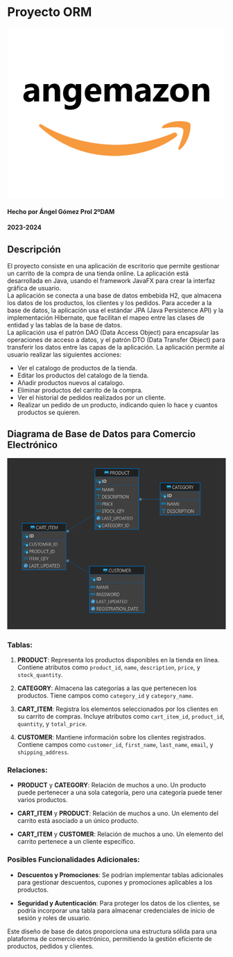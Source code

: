 # Proyecto ORM
![Logo](src/main/resources/IMG/Icon.png)  
#### Hecho por Ángel Gómez Prol  2ºDAM
#### 2023-2024
## Descripción
El proyecto consiste en una aplicación de escritorio que permite gestionar un carrito de la compra de una tienda online. 
La aplicación está desarrollada en Java, usando el framework JavaFX para crear la interfaz gráfica de usuario.  
La aplicación se conecta a una base de datos embebida H2, que almacena los datos de los productos, los clientes y 
los pedidos. Para acceder a la base de datos, la aplicación usa el estándar JPA (Java Persistence API) y la 
implementación Hibernate, que facilitan el mapeo entre las clases de entidad y las tablas de la base de datos.  
La aplicación usa el patrón DAO (Data Access Object) para encapsular las operaciones de acceso a datos, y el patrón 
DTO (Data Transfer Object) para transferir los datos entre las capas de la aplicación. La aplicación permite al usuario 
realizar las siguientes acciones:

- Ver el catalogo de productos de la tienda.
- Editar los productos del catalogo de la tienda.
- Añadir productos nuevos al catalogo.
- Eliminar productos del carrito de la compra.
- Ver el historial de pedidos realizados por un cliente.
- Realizar un pedido de un producto, indicando quien lo hace y cuantos productos se quieren.

## Diagrama de Base de Datos para Comercio Electrónico  
![Diagrama de Base de Datos](src/main/resources/IMG/ER_Diagram.png)  
### Tablas:   

1. **PRODUCT**: Representa los productos disponibles en la tienda en línea. Contiene atributos como `product_id`, `name`, `description`, `price`, y `stock_quantity`.

2. **CATEGORY**: Almacena las categorías a las que pertenecen los productos. Tiene campos como `category_id` y `category_name`.

3. **CART_ITEM**: Registra los elementos seleccionados por los clientes en su carrito de compras. Incluye atributos como `cart_item_id`, `product_id`, `quantity`, y `total_price`.

4. **CUSTOMER**: Mantiene información sobre los clientes registrados. Contiene campos como `customer_id`, `first_name`, `last_name`, `email`, y `shipping_address`.

### **Relaciones:**

- **PRODUCT** y **CATEGORY**: Relación de muchos a uno. Un producto puede pertenecer a una sola categoría, pero una categoría puede tener varios productos.

- **CART_ITEM** y **PRODUCT**: Relación de muchos a uno. Un elemento del carrito está asociado a un único producto.

- **CART_ITEM** y **CUSTOMER**: Relación de muchos a uno. Un elemento del carrito pertenece a un cliente específico.

### **Posibles Funcionalidades Adicionales:**

- **Descuentos y Promociones**: Se podrían implementar tablas adicionales para gestionar descuentos, cupones y promociones aplicables a los productos.

- **Seguridad y Autenticación**: Para proteger los datos de los clientes, se podría incorporar una tabla para almacenar credenciales de inicio de sesión y roles de usuario.

Este diseño de base de datos proporciona una estructura sólida para una plataforma de comercio electrónico, permitiendo la gestión eficiente de productos, pedidos y clientes.

